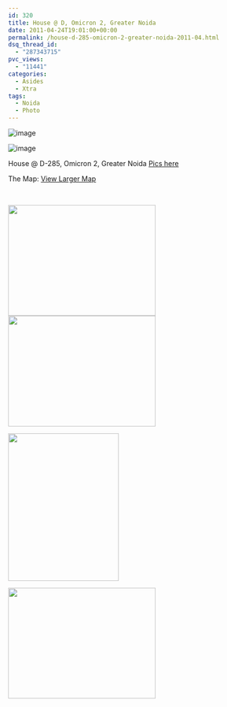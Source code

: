```yaml
---
id: 320
title: House @ D, Omicron 2, Greater Noida
date: 2011-04-24T19:01:00+00:00
permalink: /house-d-285-omicron-2-greater-noida-2011-04.html
dsq_thread_id:
  - "287343715"
pvc_views:
  - "11441"
categories:
  - Asides
  - Xtra
tags:
  - Noida
  - Photo
---
```

![image](http://www.prashantparashar.com/wp-content/uploads/2011/08/wpid-IMG_20110806_115924.jpg)

![image](http://www.prashantparashar.com/wp-content/uploads/2011/08/wpid-IMG_20110806_115929.jpg)

House @ D-285, Omicron 2, Greater Noida [Pics here](/house-d-285-omicron-2-greater-noida-2011-04.html)

The Map: [View Larger Map](http://maps.google.com/maps?f=q&source=embed&hl=en&geocode=&q=omicron+2,+greater+noida&aq=&sll=37.0625,-95.677068&sspn=35.219929,83.056641&ie=UTF8&hq=&hnear=Omicron+II,+Greater+Noida,+Gautam+Buddha+Nagar,+Uttar+Pradesh,+India&ll=28.467346,77.557643&spn=0.002386,0.005069&t=h&z=14)

&nbsp;

[<img class="aligncenter size-medium wp-image-321" src="http://www.prashantparashar.com/wp-content/uploads/2011/04/IMG_20110422_125246-300x225.jpg" alt="" width="300" height="225" srcset="http://www.prashantparashar.com/wp-content/uploads/2011/04/IMG_20110422_125246-300x225.jpg 300w, http://www.prashantparashar.com/wp-content/uploads/2011/04/IMG_20110422_125246-1024x768.jpg 1024w" sizes="(max-width: 300px) 100vw, 300px" />](http://www.prashantparashar.com/wp-content/uploads/2011/04/IMG_20110422_125246.jpg)[<img class="aligncenter size-medium wp-image-322" src="http://www.prashantparashar.com/wp-content/uploads/2011/04/IMG_20110422_125251-300x225.jpg" alt="" width="300" height="225" srcset="http://www.prashantparashar.com/wp-content/uploads/2011/04/IMG_20110422_125251-300x225.jpg 300w, http://www.prashantparashar.com/wp-content/uploads/2011/04/IMG_20110422_125251-1024x768.jpg 1024w" sizes="(max-width: 300px) 100vw, 300px" />](http://www.prashantparashar.com/wp-content/uploads/2011/04/IMG_20110422_125251.jpg)

[<img class="aligncenter size-medium wp-image-324" src="http://www.prashantparashar.com/wp-content/uploads/2011/04/IMG_20110422_125821-225x300.jpg" alt="" width="225" height="300" srcset="http://www.prashantparashar.com/wp-content/uploads/2011/04/IMG_20110422_125821-225x300.jpg 225w, http://www.prashantparashar.com/wp-content/uploads/2011/04/IMG_20110422_125821-768x1024.jpg 768w" sizes="(max-width: 225px) 100vw, 225px" />](http://www.prashantparashar.com/wp-content/uploads/2011/04/IMG_20110422_125821.jpg)

[](http://www.prashantparashar.com/wp-content/uploads/2011/04/IMG_20110422_125821.jpg)[<img class="aligncenter size-medium wp-image-323" src="http://www.prashantparashar.com/wp-content/uploads/2011/04/IMG_20110422_125814-300x225.jpg" alt="" width="300" height="225" srcset="http://www.prashantparashar.com/wp-content/uploads/2011/04/IMG_20110422_125814-300x225.jpg 300w, http://www.prashantparashar.com/wp-content/uploads/2011/04/IMG_20110422_125814-1024x768.jpg 1024w" sizes="(max-width: 300px) 100vw, 300px" />](http://www.prashantparashar.com/wp-content/uploads/2011/04/IMG_20110422_125814.jpg)
